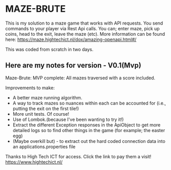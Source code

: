 # MAZE-BRUTE

This is my solution to a maze game that works with API requests.
You send commands to your player via Rest Api calls.
You can; enter maze, pick up coins, head to the exit, leave the maze (etc).
More information can be found here: https://maze.hightechict.nl/dox/amazing-openapi.html#/

This was coded from scratch in two days.

Here are my notes for version - V0.1(Mvp)
-
Maze-Brute:
MVP complete: All mazes traversed with a score included.

Improvements to make:
* A better maze running algorithm.
* A way to track mazes so nuances within each can be accounted for (i.e., putting the exit on the first tile!)
* More unit tests. Of course!
* Use of Lombok.(because I've been wanting to try it!)
* Extract the different Exception responses in the ApiObject to get more detailed logs so to find other things in the game (for example; the easter egg)
* (Maybe overkill but) - to extract out the hard coded connection data into an applications.properties file

Thanks to High Tech ICT for access.
Click the link to pay them a visit!
https://www.hightechict.nl/
